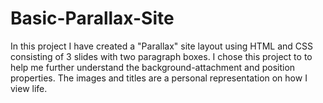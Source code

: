 # Basic-Parallax-Site

In this project I have created a "Parallax" site layout using HTML and CSS consisting of 3 slides with two paragraph boxes. I chose this project to to help me further understand the background-attachment and position properties. The images and titles are a personal representation on how I view life.
